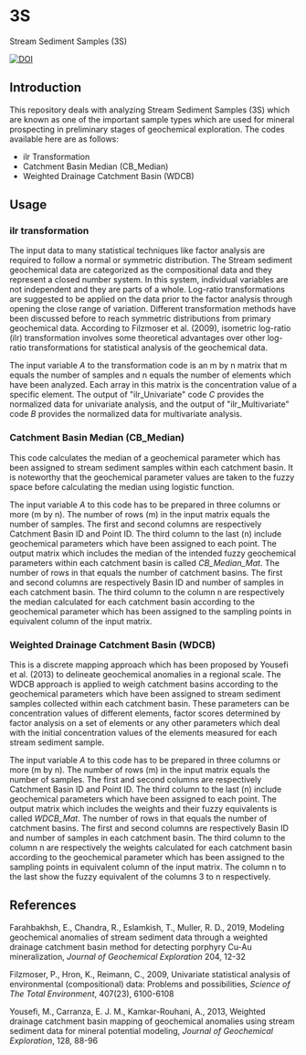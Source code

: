 # 3S
Stream Sediment Samples (3S)

[![DOI](https://zenodo.org/badge/118207344.svg)](https://zenodo.org/badge/latestdoi/118207344)

## Introduction
This repository deals with analyzing Stream Sediment Samples (3S) which are known as one of the important sample types which are used for mineral prospecting in preliminary stages of geochemical exploration.
The codes available here are as follows:

* ilr Transformation
* Catchment Basin Median (CB_Median)
* Weighted Drainage Catchment Basin (WDCB)

## Usage

### ilr transformation
The input data to many statistical techniques like factor analysis are required to follow a normal or symmetric distribution. The Stream sediment geochemical data are categorized as the compositional data and they represent a closed number system. In this system, individual variables are not independent and they are parts of a whole. Log-ratio transformations are suggested to be applied on the data prior to the factor analysis through opening the close range of variation. Different transformation methods have been discussed before to reach symmetric distributions from primary geochemical data. According to Filzmoser et al. (2009), isometric log-ratio (ilr) transformation involves some theoretical advantages over other log-ratio transformations for statistical analysis of the geochemical data.

The input variable *A* to the transformation code is an m by n matrix that m equals the number of samples and n equals the number of elements which have been analyzed. Each array in this matrix is the concentration value of a specific element. The output of "ilr_Univariate" code *C* provides the normalized data for univariate analysis, and the output of "ilr_Multivariate" code *B* provides the normalized data for multivariate analysis.

### Catchment Basin Median (CB_Median)
This code calculates the median of a geochemical parameter which has been assigned to stream sediment samples within each catchment basin. It is noteworthy that the geochemical parameter values are taken to the fuzzy space before calculating the median using logistic function.

The input variable *A* to this code has to be prepared in three columns or more (m by n). The number of rows (m) in the input matrix equals the number of samples. The first and second columns are respectively Catchment Basin ID and Point ID. The third column to the last (n) include geochemical parameters which have been assigned to each point. The output matrix which includes the median of the intended fuzzy geochemical parameters within each catchment basin is called *CB_Median_Mat*. The number of rows in that equals the number of catchment basins. The first and second columns are respectively Basin ID and number of samples in each catchment basin. The third column to the column n are respectively the median calculated for each catchment basin according to the geochemical parameter which has been assigned to the sampling points in equivalent column of the input matrix.

### Weighted Drainage Catchment Basin (WDCB)
This is a discrete mapping approach which has been proposed by Yousefi et al. (2013) to delineate geochemical anomalies in a regional scale. The WDCB approach is applied to weigh catchment basins according to the geochemical parameters which have been assigned to stream sediment samples collected within each catchment basin. These parameters can be concentration values of different elements, factor scores determined by factor analysis on a set of elements or any other parameters which deal with the initial concentration values of the elements measured for each stream sediment sample.

The input variable *A* to this code has to be prepared in three columns or more (m by n). The number of rows (m) in the input matrix equals the number of samples. The first and second columns are respectively Catchment Basin ID and Point ID. The third column to the last (n) include geochemical parameters which have been assigned to each point. The output matrix which includes the weights and their fuzzy equivalents is called *WDCB_Mat*. The number of rows in that equals the number of catchment basins. The first and second columns are respectively Basin ID and number of samples in each catchment basin. The third column to the column n are respectively the weights calculated for each catchment basin according to the geochemical parameter which has been assigned to the sampling points in equivalent column of the input matrix. The column n to the last show the fuzzy equivalent of the columns 3 to n respectively.

## References
Farahbakhsh, E., Chandra, R., Eslamkish, T., Muller, R. D., 2019, Modeling geochemical anomalies of stream sediment data through a weighted drainage catchment basin method for detecting porphyry Cu-Au mineralization, *Journal of Geochemical Exploration* 204, 12-32

Filzmoser, P., Hron, K., Reimann, C., 2009, Univariate statistical analysis of environmental (compositional) data: Problems and possibilities, *Science of The Total Environment*, 407(23), 6100-6108

Yousefi, M., Carranza, E. J. M., Kamkar-Rouhani, A., 2013, Weighted drainage catchment basin mapping of geochemical anomalies using stream sediment data for mineral potential modeling, *Journal of Geochemical Exploration*, 128, 88-96
